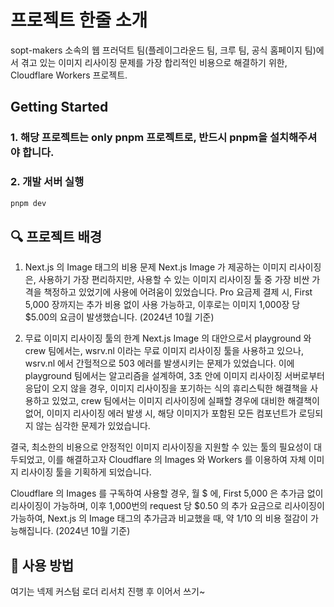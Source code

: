 # 프로젝트 한줄 소개
sopt-makers 소속의 웹 프러덕트 팀(플레이그라운드 팀, 크루 팀, 공식 홈페이지 팀)에서 겪고 있는 이미지 리사이징 문제를 가장 합리적인 비용으로 해결하기 위한, Cloudflare Workers 프로젝트. 

## Getting Started 
### 1. 해당 프로젝트는 only pnpm 프로젝트로, 반드시 pnpm을 설치해주셔야 합니다.
### 2. 개발 서버 실행
   ```sh
  pnpm dev
  ```

## 🔍 프로젝트 배경
1. Next.js 의 Image 태그의 비용 문제
Next.js Image 가 제공하는 이미지 리사이징은, 사용하기 가장 편리하지만, 사용할 수 있는 이미지 리사이징 툴 중 가장 비싼 가격을 책정하고 있었기에 사용에 어려움이 있었습니다.
Pro 요금제 결제 시, First 5,000 장까지는 추가 비용 없이 사용 가능하고, 이후로는 이미지 1,000장 당 $5.00의 요금이 발생했습니다. (2024년 10월 기준)


2. 무료 이미지 리사이징 툴의 한계
Next.js Image 의 대안으로서 playground 와 crew 팀에서는, wsrv.nl 이라는 무료 이미지 리사이징 툴을 사용하고 있으나, wsrv.nl 에서 간헐적으로 503 에러를 발생시키는 문제가 있었습니다.
이에 playground 팀에서는 알고리즘을 설계하여, 3초 안에 이미지 리사이징 서버로부터 응답이 오지 않을 경우, 이미지 리사이징을 포기하는 식의 휴리스틱한 해결책을 사용하고 있었고,
crew 팀에서는 이미지 리사이징에 실패할 경우에 대비한 해결책이 없어, 이미지 리사이징 에러 발생 시, 해당 이미지가 포함된 모든 컴포넌트가 로딩되지 않는 심각한 문제가 있었습니다.

결국, 최소한의 비용으로 안정적인 이미지 리사이징을 지원할 수 있는 툴의 필요성이 대두되었고, 이를 해결하고자 Cloudflare 의 Images 와 Workers 를 이용하여 자체 이미지 리사이징 툴을 기획하게 되었습니다. 

Cloudflare 의 Images 를 구독하여 사용할 경우, 월 $ 에, First 5,000 은 추가금 없이 리사이징이 가능하며, 이후 1,000번의 request 당 $0.50 의 추가 요금으로 리사이징이 가능하여, Next.js 의 Image 태그의 추가금과 비교했을 때, 약 1/10 의 비용 절감이 가능해집니다. (2024년 10월 기준)

## 📢 사용 방법
여기는 넥제 커스텀 로더 리서치 진행 후 이어서 쓰기~ 
